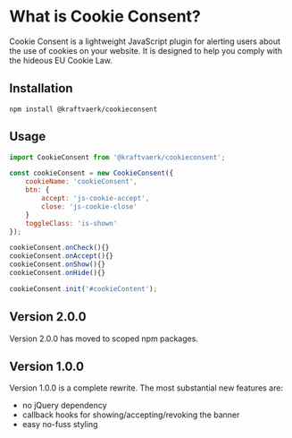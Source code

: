 # What is Cookie Consent?
Cookie Consent is a lightweight JavaScript plugin for alerting users about the use of cookies on your website.
It is designed to help you comply with the hideous EU Cookie Law.

## Installation
```
npm install @kraftvaerk/cookieconsent
```

## Usage
```javascript
import CookieConsent from '@kraftvaerk/cookieconsent';

const cookieConsent = new CookieConsent({
    cookieName: 'cookieConsent',
    btn: {
        accept: 'js-cookie-accept',
        close: 'js-cookie-close'
    }
    toggleClass: 'is-shown'
});

cookieConsent.onCheck(){}
cookieConsent.onAccept(){}
cookieConsent.onShow(){}
cookieConsent.onHide(){}

cookieConsent.init('#cookieContent');
```

## Version 2.0.0
Version 2.0.0 has moved to scoped npm packages.

## Version 1.0.0
Version 1.0.0 is a complete rewrite. The most substantial new features are:

- no jQuery dependency 
- callback hooks for showing/accepting/revoking the banner
- easy no-fuss styling
